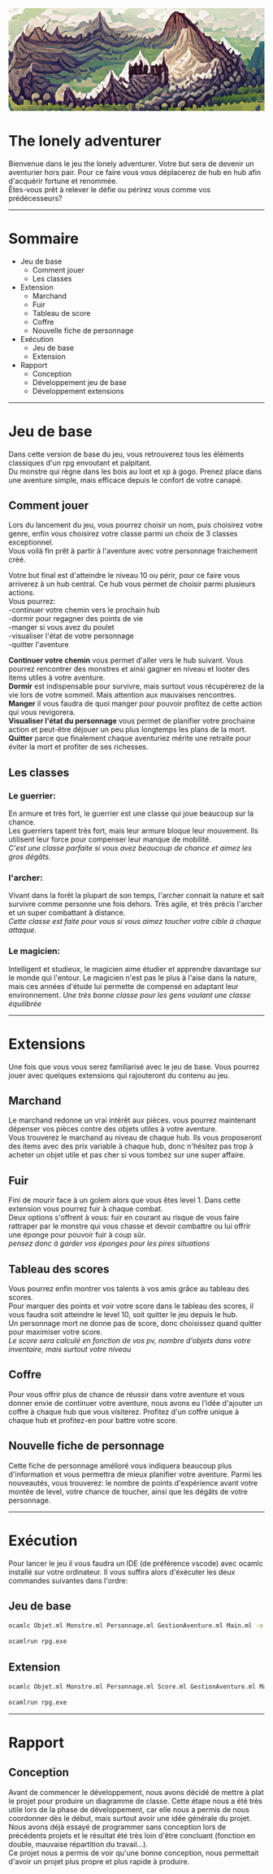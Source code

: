 ![Markdown Logo](header.png)

# The lonely adventurer

Bienvenue dans le jeu the lonely adventurer. Votre but sera de devenir un aventurier hors pair.
Pour ce faire vous vous déplacerez de hub en hub afin d'acquérir fortune et renommée.  
Êtes-vous prêt à relever le défie ou périrez vous comme vos prédécesseurs?   

---   
# Sommaire
* Jeu de base
  * Comment jouer
  * Les classes  
* Extension
  * Marchand
  * Fuir
  * Tableau de score
  * Coffre
  * Nouvelle fiche de personnage
* Exécution
  * Jeu de base
  * Extension
* Rapport
  * Conception
  * Développement jeu de base
  * Développement extensions

---
# Jeu de base
Dans cette version de base du jeu, vous retrouverez tous les éléments classiques d'un rpg envoutant et palpitant.   
Du monstre qui règne dans les bois au loot et xp à gogo. Prenez place dans une aventure simple, mais efficace
depuis le confort de votre canapé.

## Comment jouer 
Lors du lancement du jeu, vous pourrez choisir un nom, puis choisirez votre genre, enfin vous choisirez votre classe parmi un choix de 3 classes exceptionnel.  
Vous voilà fin prêt à partir à l'aventure avec votre personnage fraichement créé.    

Votre but final est d'atteindre le niveau 10 ou périr, pour ce faire vous arriverez à un hub central. Ce hub vous permet de choisir parmi plusieurs actions.  
Vous pourrez:   
-continuer votre chemin vers le prochain hub  
\-dormir pour regagner des points de vie  
\-manger si vous avez du poulet  
\-visualiser l'état de votre personnage  
\-quitter l'aventure  

**Continuer votre chemin** vous permet d'aller vers le hub suivant. Vous pourrez rencontrer des monstres et ainsi gagner en niveau et looter des items utiles à votre aventure.  
**Dormir** est indispensable pour survivre, mais surtout vous récupérerez de la vie lors de votre sommeil. Mais attention aux mauvaises rencontres.  
**Manger** il vous faudra de quoi manger pour pouvoir profitez de cette action qui vous revigorera.    
**Visualiser l'état du personnage** vous permet de planifier votre prochaine action et peut-être déjouer un peu plus longtemps les plans de la mort.  
**Quitter** parce que finalement chaque aventuriez mérite une retraite pour éviter la mort et profiter de ses richesses.


## Les classes

### Le guerrier:
En armure et très fort, le guerrier est une classe qui joue beaucoup sur la chance.  
Les guerriers tapent très fort, mais leur armure bloque leur mouvement. Ils utilisent leur force pour compenser leur manque de mobilité.    
_C'est une classe parfaite si vous avez beaucoup de chance et aimez les gros dégâts._
 
### l'archer:
Vivant dans la forêt la plupart de son temps, l'archer connait la nature et sait survivre comme personne une fois dehors. Très agile, et très précis l'archer et un super combattant à distance.  
_Cette classe est faite pour vous si vous aimez toucher votre cible à chaque attaque._

### Le magicien:
Intelligent et studieux, le magicien aime étudier et apprendre davantage sur le monde qui l'entour.
Le magicien n'est pas le plus à l'aise dans la nature, mais ces années d'étude lui permette de compensé en adaptant leur environnement.
_Une très bonne classe pour les gens voulant une classe équilibrée_   


---
# Extensions  

Une fois que vous vous serez familiarisé avec le jeu de base. Vous pourrez jouer avec quelques extensions qui rajouteront du contenu au jeu.

## Marchand 
Le marchand redonne un vrai intérêt aux pièces. vous pourrez maintenant dépenser vos pièces contre des objets utiles à votre aventure.  
Vous trouverez le marchand au niveau de chaque hub. Ils vous proposeront des items avec des prix variable à chaque hub, donc n'hésitez pas trop à acheter un objet utile et pas cher si vous tombez sur une super affaire.

## Fuir
Fini de mourir face à un golem alors que vous êtes level 1. Dans cette extension vous pourrez fuir à chaque combat.   
Deux options s'offrent à vous: fuir en courant au risque de vous faire rattraper par le monstre qui vous chasse et devoir combattre ou lui offrir une éponge pour pouvoir fuir à coup sûr.   
_pensez donc à garder vos éponges pour les pires situations_

## Tableau des scores
Vous pourrez enfin montrer vos talents à vos amis grâce au tableau des scores.   
Pour marquer des points et voir votre score dans le tableau des scores, il vous faudra soit atteindre le level 10, soit quitter le jeu depuis le hub.  
Un personnage mort ne donne pas de score, donc choisissez quand quitter pour maximiser votre score.   
_Le score sera calculé en fonction de vos pv, nombre d'objets dans votre inventaire, mais surtout votre niveau_   

## Coffre
Pour vous offrir plus de chance de réussir dans votre aventure et vous donner envie de continuer votre aventure, nous avons eu l'idée d'ajouter un coffre à chaque hub que vous visiterez.
Profitez d'un coffre unique à chaque hub et profitez-en pour battre votre score.

## Nouvelle fiche de personnage   
Cette fiche de personnage amélioré vous indiquera beaucoup plus d'information et vous permettra de mieux planifier votre aventure. Parmi les nouveautés, vous trouverez: le nombre de points d'expérience avant votre montée de level, votre chance de toucher, ainsi que les dégâts de votre personnage.

---
# Exécution

Pour lancer le jeu il vous faudra un IDE (de préférence vscode) avec ocamlc installé sur votre ordinateur. Il vous suffira alors d'éxécuter les deux commandes suivantes dans l'ordre:

## Jeu de base
```bash 
ocamlc Objet.ml Monstre.ml Personnage.ml GestionAventure.ml Main.ml -o rpg.exe
```
```bash
ocamlrun rpg.exe
```   
## Extension
```bash 
ocamlc Objet.ml Monstre.ml Personnage.ml Score.ml GestionAventure.ml Main.ml -o rpg.exe
```
```bash
ocamlrun rpg.exe
``` 

---
# Rapport     
   
## Conception    
Avant de commencer le développement, nous avons décidé de mettre à plat le projet pour produire un diagramme de classe. Cette étape nous a été très utile lors de la phase de développement, car elle nous a permis de nous coordonner dès le début, mais surtout avoir une idée générale du projet.  
Nous avons déjà essayé de programmer sans conception lors de précédents projets et le résultat été très loin d'être concluant (fonction en double, mauvaise répartition du travail...).   
Ce projet nous a permis de voir qu'une bonne conception, nous permettait d'avoir un projet plus propre et plus rapide à produire. 
